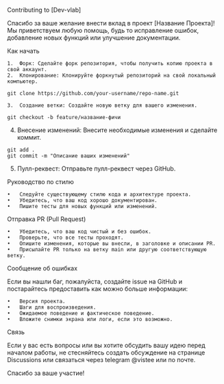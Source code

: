 Contributing to [Dev-vlab]

Спасибо за ваше желание внести вклад в проект [Название Проекта]! Мы приветствуем любую помощь, будь то исправление ошибок, добавление новых функций или улучшение документации.

Как начать

	1.	Форк: Сделайте форк репозитория, чтобы получить копию проекта в свой аккаунт.
	2.	Клонирование: Клонируйте форкнутый репозиторий на свой локальный компьютер.
```
git clone https://github.com/your-username/repo-name.git
```
	3.	Создание ветки: Создайте новую ветку для вашего изменения.
```
git checkout -b feature/название-фичи
```
  4.	Внесение изменений: Внесите необходимые изменения и сделайте коммит.
```
git add .
git commit -m "Описание ваших изменений"
```

  5.	Пулл-реквест: Отправьте пулл-реквест через GitHub.

Руководство по стилю

	•	Следуйте существующему стилю кода и архитектуре проекта.
	•	Убедитесь, что ваш код хорошо документирован.
	•	Пишите тесты для новых функций или изменений.

Отправка PR (Pull Request)

	•	Убедитесь, что ваш код чистый и без ошибок.
	•	Проверьте, что все тесты проходят.
	•	Опишите изменения, которые вы внесли, в заголовке и описании PR.
	•	Присылайте PR только на ветку main или другую соответствующую ветку.

Сообщение об ошибках

Если вы нашли баг, пожалуйста, создайте issue на GitHub и постарайтесь предоставить как можно больше информации:

	•	Версия проекта.
	•	Шаги для воспроизведения.
	•	Ожидаемое поведение и фактическое поведение.
	•	Вложите снимки экрана или логи, если это возможно.

Связь

Если у вас есть вопросы или вы хотите обсудить вашу идею перед началом работы, не стесняйтесь создать обсуждение на странице Discussions или связаться через telegram @vistee или по почте.

Спасибо за ваше участие!
